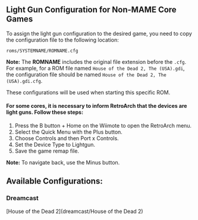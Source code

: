 ## Light Gun Configuration for Non-MAME Core Games

To assign the light gun configuration to the desired game, you need to copy the configuration file to the following location:

```
roms/SYSTEMNAME/ROMNAME.cfg
```

**Note:** The **ROMNAME** includes the original file extension before the `.cfg`. For example, for a ROM file named `House of the Dead 2, The (USA).gdi`, the configuration file should be named `House of the Dead 2, The (USA).gdi.cfg`.

These configurations will be used when starting this specific ROM.

#### For some cores, it is necessary to inform RetroArch that the devices are light guns. Follow these steps:

1. Press the B button + Home on the Wiimote to open the RetroArch menu.
2. Select the Quick Menu with the Plus button.
3. Choose Controls and then Port x Controls.
4. Set the Device Type to Lightgun.
5. Save the game remap file.

**Note:** To navigate back, use the Minus button.

## Available Configurations:

### Dreamcast
[House of the Dead 2](dreamcast/House of the Dead 2)
